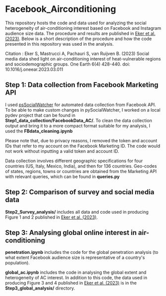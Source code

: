 # Facebook_Airconditioning
This repository hosts the code and data used for analyzing the social heterogeneity of air-conditioning interest based on Facebook and Instagram audience size data. The procedure and results are published in [Eker et al. (2023)](https://www.cell.com/one-earth/fulltext/S2590-3322(23)00145-8). Below is a short description of the procedure and how the code presented in this repository was used in the analysis. 

Citation : 
Eker S, Mastrucci A, Pachauri S, van Ruijven B. (2023) Social media data shed light on air-conditioning interest of heat-vulnerable regions and sociodemographic groups. One Earth 6(4) 428-440. doi: 10.1016/j.oneear.2023.03.011 

## Step 1: Data collection from Facebook Marketing API

I used [psSocialWatcher](https://github.com/maraujo/pySocialWatcher) for automated data collection from Facebook API. To be able to make custom changes in pySocialWatcher, I worked on a local pydev project that can be found in **Step1_data_collection/FacebookData_AC/**. To clean the data collection output and bring it to a more compact format suitable for my analysis, I used the **FBdata_cleaning.ipynb** 

Please note that, due to privacy reasons, I removed the token and account IDs that refer to my account on the Facebook Marketing ID. The code would not work without inputting a valid token and account ID. 

Data collection involves different geographic specifications for four countries (US, Italy, Mexico, India), and then for 136 countries. Geo-codes of states, regions, towns or countries are obtained from the Marketing API with relevant queries, which can be found in **queries.py** 

## Step 2: Comparison of survey and social media data

**Step2_Survey_analysis/** includes all data and code used in producing Figure 1 and 2 published in [Eker et al. (2023)](https://www.cell.com/one-earth/fulltext/S2590-3322(23)00145-8).

## Step 3: Analysing global online interest in air-conditioning

**penetration.ipynb** includes the code for the global penetration analysis (to what extent Facebook audience size is representative of a country's population).

**global_ac.ipynb** includes the code in analysing the global extent and heterogeneity of AC interest. In addition to this code, the data used in producing Figure 3 and 4 published in [Eker et al. (2023)](https://www.cell.com/one-earth/fulltext/S2590-3322(23)00145-8) is in the **Step3_global_analysis/** directory. 




   





